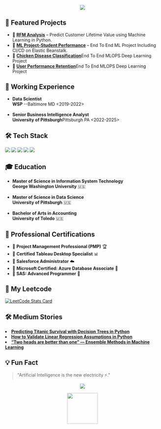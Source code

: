 <!-- Animated Banner -->
<p align="center">
  <img src="https://readme-typing-svg.herokuapp.com?color=F75C7E&size=25&center=true&vCenter=true&multiline=true&width=800&height=100&lines=🚀+Welcome+to+Summer's+GitHub+👋;Data+Scientist+%7C+Machine+Learning+Engineer%7C+PMP+%7C+BI">
</p>

<td width="65%" valign="top">
<h2>📌 Featured Projects</h2>
      <ul>
        <li>🔹 <b><a href="https://github.com/mlingyi99/RFM-Analysis">RFM Analysis</a></b> – Predict Customer Lifetime Value using Machine Learning in Python.</li>
        <li>🔹 <b><a href="https://github.com/mlingyi99/MLProject-Student_Performance">ML Project-Student Performance</a></b> – End To End ML Project Including CI/CD on Elastic Beanstalk.</li>
        <li>🔹 <b><a href="">Chicken Disease Classification</a></b>End To End MLOPS Deep Learning Project</li>
        <li>🔹 <b><a href="">User Performance Retention</a></b>End To End MLOPS Deep Learning Project</li>
      </ul>
<h2>🏢 Working Experience</h2>
      <ul align="left">
        <li> <b>Data Scientist</b><br>
           <b>WSP</b> --Baltimore MD <2019-2022> <br>
        </li>
        <br>
        <li> <b>Senior Business Intelligence Analyst</b><br>
           <b>University of Pittsburgh</b>Pittsburgh PA <2022-2025> <br>
        </li>
      </ul>
<h2>🛠️ Tech Stack</h2>
      <p align="left">
        <img src="https://img.shields.io/badge/Python-grey?style=for-the-badge&logo=python">
        <img src="https://img.shields.io/badge/SQL-grey?style=for-the-badge&logo=mysql">
        <img src="https://img.shields.io/badge/PyTorch-grey?style=for-the-badge&logo=pytorch">
        <img src="https://img.shields.io/badge/R-grey?style=for-the-badge&logo=r">
        <img src="https://img.shields.io/badge/SAS-grey?style=for-the-badge&logo=sas">
      </p>

  <h2>🎓 Education</h2>
      <ul align="left">
        <li> <b>Master of Science in Information System Technology</b><br>
           <b>George Washington University</b> 🇺🇸 <br>
        </li>
        <br>
        <li> <b>Master of Science in Data Science</b><br>
           <b>University of Pittsburgh</b> 🇺🇸 <br>
        </li>
       <br>
       <li> <b>Bachelor of Arts in Accounting</b><br>
           <b>University of Toledo</b> 🇺🇸 <br>
        </li>
      </ul>
  <h2>📜 Professional Certifications</h2>
      <ul align="left">
        <li>📌 <b>Project Management Professional (PMP)</b> 🏆</li>
        <li>📌 <b>Certified Tableau Desktop Specialist</b> 📊</li>
        <li>📌 <b>Salesforce Administrator</b> ☁️</li>
        <li>📌 <b>Microsoft Certified: Azure Database Associate</b> 🔵</li>
        <li>📌 <b>SAS: Advanced Programmer</b> 🔵</li>
      </ul>

<h2>📜 My Leetcode</h2>

<p align="left">
  <a href="https://github.com/mlingyi99">
    <img src="https://leetcard.jacoblin.cool/mlingyi99?theme=white&font=silkscreen" alt="LeetCode Stats Card"/>
  </a>
</p>



<h2>🛠️ Medium Stories</h2>
      <p align="left">
        <li><b><a href="https://medium.com/@mlingyi99/predicting-titanic-survival-with-decision-trees-in-python-5d33eb847ebe#1fe6-b36677569990">Predicting Titanic Survival with Decision Trees in Python</a></b> </li>
        <li><b><a href="https://medium.com/@mlingyi99/how-to-validate-linear-regression-assumptions-in-python-11e8d53cbecf">How to Validate Linear Regression Assumptions in Python</a></b> </li>
        <li><b><a href="https://medium.com/@mlingyi99/two-heads-are-better-than-one-ensemble-methods-in-machine-learning-42497dda752f">“Two heads are better than one” — Ensemble Methods in Machine Learning</a></b> </li>
      </p>
<h2>💡 Fun Fact</h2>
      <blockquote>
        "Artificial Intelligence is the new electricity ⚡."
      </blockquote>
    </td>
  </tr>

<!-- Animated Footer -->
<p align="center">
  <img src="https://readme-typing-svg.herokuapp.com?color=36BCF7&size=22&center=true&vCenter=true&multiline=true&width=600&height=50&lines=Thanks+for+visiting!+Have+a+great+day!+🚀">
</p>

<!-- Cool Waving Hand -->
<p align="center">
  <img src="https://raw.githubusercontent.com/innng/innng/master/assets/kyubey.gif" width="100">
</p>
